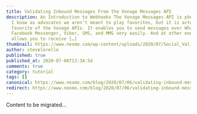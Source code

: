 ```yaml
---
title: Validating Inbound Messages From the Vonage Messages API
description: An Introduction to Webhooks The Vonage Messages API is phenomenal.
  I know as advocates we aren’t meant to play favorites, but it is actually my
  favorite of the Vonage APIs. It enables you to send messages over WhatsApp,
  Facebook Messenger, Viber, SMS, and MMS very easily. And at other end, it
  allows you to receive […]
thumbnail: https://www.nexmo.com/wp-content/uploads/2020/07/Social_Validate-Inbound-Messages_1200x627.png
author: stevelorello
published: true
published_at: 2020-07-06T13:34:54
comments: true
category: tutorial
tags: []
canonical: https://www.nexmo.com/blog/2020/07/06/validating-inbound-messages-from-the-vonage-messages-api-dr
redirect: https://www.nexmo.com/blog/2020/07/06/validating-inbound-messages-from-the-vonage-messages-api-dr
---
```

Content to be migrated...
